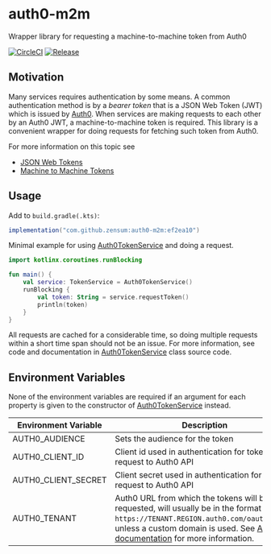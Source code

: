 # auth0-m2m
Wrapper library for requesting a machine-to-machine token from Auth0

[![CircleCI](https://circleci.com/gh/zensum/auth0-m2m.svg?style=svg)](https://circleci.com/gh/zensum/auth0-m2m)
[![Release](https://jitpack.io/v/zensum/auth0-m2m.svg)](https://jitpack.io/#zensum/auth0-m2m)

## Motivation
Many services requires authentication by some means. A common authentication
method is by a _bearer token_ that is a JSON Web Token (JWT) which is issued by
[Auth0](https://auth0.com). When services are making requests to each other
by an Auth0 JWT, a machine-to-machine token is required. This library is a
convenient wrapper for doing requests for fetching such token from Auth0.

For more information on this topic see
- [JSON Web Tokens](https://auth0.com/docs/jwt)
- [Machine to Machine Tokens](https://auth0.com/docs/architecture-scenarios/implementation/b2b/b2b-authorization#machine-to-machine-m2m-authorization)

## Usage

Add to `build.gradle(.kts)`:
```gradle
implementation("com.github.zensum:auth0-m2m:ef2ea10")
```

Minimal example for using [Auth0TokenService](src/main/kotlin/io/klira/auth0/m2m/Auth0TokenService.kt) and doing a request.
```kotlin
import kotlinx.coroutines.runBlocking

fun main() {
    val service: TokenService = Auth0TokenService()
    runBlocking {
        val token: String = service.requestToken()
        println(token)
    }
}
```

All requests are cached for a considerable time, so doing multiple requests
within a short time span should not be an issue. For more information, see code
and documentation in [Auth0TokenService](src/main/kotlin/io/klira/auth0/m2m/Auth0TokenService.kt) class source code.

## Environment Variables
None of the environment variables are required if an argument for each property is
given to the constructor of [Auth0TokenService](src/main/kotlin/io/klira/auth0/m2m/Auth0TokenService.kt) instead.

| Environment Variable |  Description |
| -------------------- | ------------ |
| AUTH0_AUDIENCE       | Sets the audience for the token |
| AUTH0_CLIENT_ID      | Client id used in authentication for token request to Auth0 API |
| AUTH0_CLIENT_SECRET  | Client secret used in authentication for token request to Auth0 API |
| AUTH0_TENANT    | Auth0 URL from which the tokens will be requested, will usually be in the format `https://TENANT.REGION.auth0.com/oauth/token`, unless a custom domain is used. See [Auth0 documentation](https://auth0.com/docs/api/authentication?http#client-credentials-flow) for more information. 
